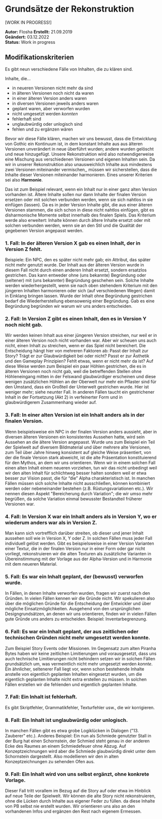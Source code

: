 
# Grundsätze der Rekonstruktion 

<span class="changed">[WORK IN PROGRESS!]</span>


**Autor:** Flosha
**Erstellt:** 21.09.2019  
**Geändert:** 03.12.2022   
**Status:** <span class="changed">Work in progress</span>  


## Modifikationskriterien 

Es gibt neun verschiedene Fälle von Inhalten, die zu klären sind.

Inhalte, die...
* in neueren Versionen nicht mehr da sind
* in älteren Versionen noch nicht da waren
* in einer älteren Version anders waren
* in diversen Versionen jeweils anders waren
* geplant waren, aber verworfen wurden 
* nicht umgesetzt werden *konnten*
* fehlerhaft sind 
* unglaubwürdig oder unlogisch sind 
* fehlen und zu ergänzen wären

Bevor wir diese Fälle klären, machen wir uns bewusst, dass die Entwicklung von Gothic ein Kontinuum ist, in dem konstant Inhalte aus aus älteren Versionen unverändert in neue überführt wurden; andere wurden gelöscht und neue hinzugefügt. Unsere Rekonstruktion wird also notwendigerweise eine Mischung aus verschiedenen Versionen und eigenen Inhalten sein. Da wir in unserer Rekonstruktion also unausweichlich Inhalte aus mindestens zwei Versionen miteinander vermischen,, müssen wir sicherstellen, dass die Inhalte dieser Versionen miteinander harmonieren. Eines unserer Kriterien sei also **Harmonie**.

Das ist zum Beispiel relevant, wenn ein Inhalt nur in einer ganz alten Version vorhanden ist. Ältere Inhalte sollen nur dann Inhalte der finalen Version ersetzen oder mit solchen verbunden werden, wenn sie sich nahtlos in sie einfügen (lassen). Da es in jeder Version Inhalte gibt, die aus einer älteren Versionen stammen, die sich schon in diese nicht nahtlos einfügen, gibt es disharmonische Momente selbst innerhalb des finalen Spiels. Das Kriterium werde also erweitert: Inhalte können durch ältere Inhalte ersetzt oder mit solchen verbunden werden, wenn sie an den Stil und die Qualität der gegebenen Version angepasst werden. 


### 1. Fall: In der älteren Version X gab es einen Inhalt, der in Version Z fehlt. 

Beispiele: Ein NPC, den es später nicht mehr gab; ein Attribut, das später nicht mehr genutzt wurde. Der Inhalt aus der älteren Version wurde in diesem Fall nicht durch einen anderen Inhalt ersetzt, sondern ersatzlos gestrichen. Das kann entweder ohne (uns bekannte) Begründung oder (seltener) mit (uns bekannter) Begründung geschehen sein. Solche Inhalte werden wiederhergestellt, wenn sie nach oben stehendem Kriterium mit den jüngeren Inhalten harmonieren oder sich (auf verschiedenen Wegen) damit in Einklang bringen lassen. Wurde der Inhalt ohne Begründung gestrichen bedarf die Wiederherstellung ebensowenig einer Begründung. Gab es eine Begründung begründen wir warum wir uns anders entscheiden.


### 2. Fall: In Version Z gibt es einen Inhalt, den es in Version Y noch nicht gab. 

Wir werden keinen Inhalt aus einer jüngeren Version streichen, nur weil er in einer älteren Version noch nicht vorhanden war. Aber wir scheuen uns auch nicht, einen Inhalt zu streichen, wenn er das Spiel nicht bereichert. Die Entscheidung hängt hier von mehreren Faktoren ab: Passt der Inhalt zur Story? Trägt er zur Glaubwürdigkeit bei oder nicht? Passt er zur Ästhetik und den Gameplay Prinzipien? Fehlt etwas, wenn er nicht mehr da ist? Auf diese Weise werden zum Beispiel ein paar Höhlen gestrichen, die es in älteren Versionen noch nicht gab, weil die betreffenden Stellen ohne Höhleneingang mitten in der Felswand glaubwürdiger erscheinen und diese wenigen zusätzlichen Höhlen an der Oberwelt nur mehr ein Pflaster sind für den Umstand, dass ein Großteil der Unterwelt gestrichen wurde. Hier ist weniger mehr; siehe neunter Fall. In anderen Fällen taucht ein gestrichener Inhalt in der Fortsetzung (Akt 2) in verfeinerter Form und in glaubwürdigerem Zusammenhang wieder auf.


### 3. Fall: In einer alten Version ist ein Inhalt anders als in der finalen Version. 

Wenn beispielsweise ein NPC in der finalen Version anders aussieht, aber in diversen älteren Versionen ein konsistentes Aussehen hatte, wird sein Aussehen an die ältere Version angepasst. Wurde uns zum Beispiel ein Teil der Spielwelt auf diversem Bildmaterial und über mehrere alte Versionen, zum Teil über Jahre hinweg konsistent auf gleiche Weise präsentiert, von der die finale Version stark abweicht, ist die alte Präsentation konstituierend für den Mythos, an dem wir uns orientieren. 
Wenn wir in einem solchen Fall einen alten Inhalt einem neueren vorziehen, tun wir das nicht unbedingt weil wir den alten Inhalt für schlichtweg besser halten sondern weil er etwa besser zur Vision passt, die für “die” Alpha charakteristisch ist. In manchen Fällen müssen sich solche Inhalte nicht ausschließen, können kombiniert werden oder nebeneinander bestehen (z.B. Rüstungsvariationen etc.). Wir nennen diesen Aspekt "Bereicherung durch Variation"; die wir umso mehr begrüßen, da solche Variation einmal bewusster Bestandteil früherer Versionen war. 
 

### 4. Fall: In Version X war ein Inhalt anders als in Version Y, wo er wiederum anders war als in Version Z. 

Man kann sich vortrefflich darüber streiten, ob dieser und jener Inhalt aussehen soll wie in Version X, Y oder Z. In solchen Fällen muss jeder Fall individuell gelöst werden. Gibt es beispielsweise in einer Version Varianten einer Textur, die in der finalen Version nur in einer Form oder gar nicht vorliegt, rekonstruieren wir die alten Texturen als zusätzliche Varianten in Übereinstimmung mit der Vorlage aus der Alpha-Version und in Harmonie mit dem neueren Material. 


### 5. Fall: Es war ein Inhalt geplant, der (bewusst) verworfen wurde. 

In Fällen, in denen Inhalte verworfen wurden, fragen wir zuerst nach den Gründen. In vielen Fällen kennen wir die Gründe nicht. Wir spekulieren also über die möglichen Gründe für die Entscheidung der Entwickler und über mögliche Einsatzmöglichkeiten. Ausgehend von den ursprünglichen Designgrundsätzen, an denen wir uns orientieren, finden wir in vielen Fällen gute Gründe uns anders zu entscheiden. Beispiel: Inventarbegrenzung.


### 6. Fall: Es war ein Inhalt geplant, der aus zeitlichen oder technischen Gründen nicht mehr umgesetzt werden konnte. 

Zum Beispiel Story Events oder Missionen. Im Gegensatz zum alten Piranha Bytes haben wir keine zeitlichen Limitierungen und vorausgesetzt, dass uns auch technische Limitierungen nicht behindern setzen wir in solchen Fällen grundsätzlich um, was vermeintlich nicht mehr umgesetzt werden *konnte*. Ein ähnlicher, seltenerer Fall liegt vor, wenn schon bestehende Inhalte anstelle von eigentlich geplanten Inhalten eingesetzt wurden, um die eigentlich geplanten Inhalte nicht extra erstellen zu müssen. In solchen Fällen erstellen wir die fehlenden und eigentlich geplanten Inhalte.  


### 7. Fall: Ein Inhalt ist fehlerhaft. 

Es gibt Skriptfehler, Grammatikfehler, Texturfehler usw., die wir korrigieren.


### 8. Fall: Ein Inhalt ist unglaubwürdig oder unlogisch. 

In manchen Fällen gibt es etwa grobe Logiklücken in Dialogen ("13. Zauberer" etc.). Anderes Beispiel: Ein nun als Schmiede genutzter Stall in der Burg hat einen Schornstein, der Schmied steht genau in der anderen Ecke des Raumes an einem Schmiedefeuer ohne Abzug. Auf Konzeptzeichnungen wird aber die Schmiede glaubwürdig direkt unter dem Schornstein dargestellt. Also modellieren wir den in alten Konzeptzeichnungen zu sehenden Ofen aus. 


### 9. Fall: Ein Inhalt wird von uns selbst ergänzt, ohne konkrete Vorlage. 

Dieser Fall tritt vorallem im Bezug auf die Story auf oder etwa im Hinblick auf neue Teile der Spielwelt. Wir können die alte Story nicht rekonstruieren, ohne die Lücken durch Inhalte aus eigener Feder zu füllen. da diese Inhalte von PB selbst nie erstellt wurden. Wir orientieren uns also an den vorhandenen Infos und ergänzen den Rest nach eigenem Ermessen. 






